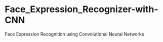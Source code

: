 # Face_Expression_Recognizer-with-CNN
Face Expression Recognition using Convolutional Neural Networks
